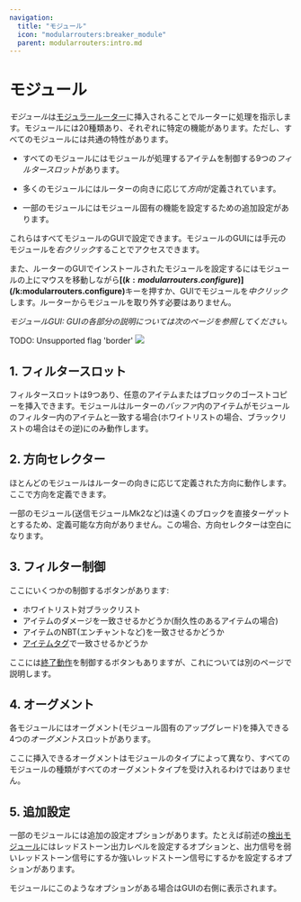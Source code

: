 ```yaml
---
navigation:
  title: "モジュール"
  icon: "modularrouters:breaker_module"
  parent: modularrouters:intro.md
---
```


# モジュール

*モジュール*は[モジュラールーター](./modular_router.md)に挿入されることでルーターに処理を指示します。モジュールには20種類あり、それぞれに特定の機能があります。ただし、すべてのモジュールには共通の特性があります。
- すべてのモジュールにはモジュールが処理するアイテムを制御する9つの*フィルタースロット*があります。
- 多くのモジュールにはルーターの向きに応じて*方向*が定義されています。


- 一部のモジュールにはモジュール固有の機能を設定するための追加設定があります。

これらはすべてモジュールのGUIで設定できます。モジュールのGUIには手元のモジュールを*右クリック*することでアクセスできます。

また、ルーターのGUIでインストールされたモジュールを設定するにはモジュールの上にマウスを移動しながら<Color id="dark_red">**[$(k:modularrouters.configure)]$(/k:modularrouters.configure)**</Color>キーを押すか、GUIでモジュールを*中クリック*します。ルーターからモジュールを取り外す必要はありません。

*モジュールGUI: GUIの各部分の説明については次のページを参照してください。*

TODO: Unsupported flag 'border'
![](module_gui.png)

<a name="filter"></a>
## 1. フィルタースロット

フィルタースロットは9つあり、任意のアイテムまたはブロックのゴーストコピーを挿入できます。モジュールはルーターの*バッファ*内のアイテムがモジュールのフィルター内のアイテムと一致する場合(ホワイトリストの場合、ブラックリストの場合はその逆)にのみ動作します。

<a name="direction"></a>
## 2. 方向セレクター

ほとんどのモジュールはルーターの向きに応じて定義された方向に動作します。ここで方向を定義できます。

一部のモジュール(送信モジュールMk2など)は遠くのブロックを直接ターゲットとするため、定義可能な方向がありません。この場合、方向セレクターは空白になります。

## 3. フィルター制御

ここにいくつかの制御するボタンがあります:
- ホワイトリスト対ブラックリスト
- アイテムのダメージを一致させるかどうか(耐久性のあるアイテムの場合)
- アイテムのNBT(エンチャントなど)を一致させるかどうか
- [アイテムタグ](https://minecraft.fandom.com/ja/wiki/%E3%82%BF%E3%82%B0)で一致させるかどうか

ここには[終了動作](../termination.md)を制御するボタンもありますが、これについては別のページで説明します。

## 4. オーグメント

各モジュールにはオーグメント(モジュール固有のアップグレード)を挿入できる4つの*オーグメント*スロットがあります。

ここに挿入できるオーグメントはモジュールのタイプによって異なり、すべてのモジュールの種類がすべてのオーグメントタイプを受け入れるわけではありません。

## 5. 追加設定

一部のモジュールには追加の設定オプションがあります。たとえば前述の[検出モジュール](../detector.md)にはレッドストーン出力レベルを設定するオプションと、出力信号を弱いレッドストーン信号にするか強いレッドストーン信号にするかを設定するオプションがあります。

モジュールにこのようなオプションがある場合はGUIの右側に表示されます。


